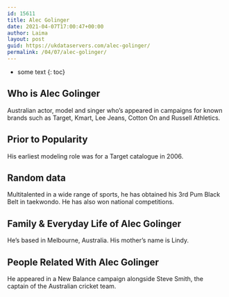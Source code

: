 ```yaml
---
id: 15611
title: Alec Golinger
date: 2021-04-07T17:00:47+00:00
author: Laima
layout: post
guid: https://ukdataservers.com/alec-golinger/
permalink: /04/07/alec-golinger/
---
```


* some text
{: toc}


## Who is Alec Golinger
                  
                  
                  
Australian actor, model and singer who&#8217;s appeared in campaigns for known brands such as Target, Kmart, Lee Jeans, Cotton On and Russell Athletics. 
                  
              
            
              
            
                
                
                
## Prior to Popularity
                  
                  
                  
His earliest modeling role was for a Target catalogue in 2006.
                  
              
            
              
            
                
                
                
## Random data
                  
                  
                  
Multitalented in a wide range of sports, he has obtained his 3rd Pum Black Belt in taekwondo. He has also won national competitions.
                  
              
            
              
            
                
                
                
## Family & Everyday Life of Alec Golinger
                  
                  
                  
He&#8217;s based in Melbourne, Australia. His mother&#8217;s name is Lindy.
                  
              
            
              
            
                
                
                
## People Related With Alec Golinger
                  
                  
                  
He appeared in a New Balance campaign alongside Steve Smith, the captain of the Australian cricket team.
                  
              
            
              
            
                
              
            
              
              
            
            
              
            
          
          
          